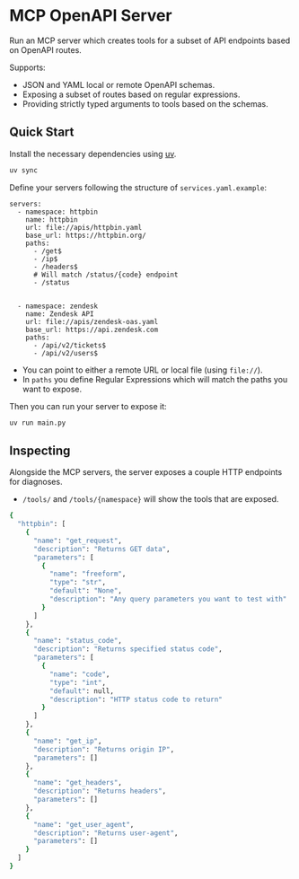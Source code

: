 # MCP OpenAPI Server

Run an MCP server which creates tools for a subset of API endpoints based on OpenAPI routes.

Supports:

- JSON and YAML local or remote OpenAPI schemas.
- Exposing a subset of routes based on regular expressions.
- Providing strictly typed arguments to tools based on the schemas.

## Quick Start

Install the necessary dependencies using [uv](https://github.com/astral-sh/uv).

```bash
uv sync
```

Define your servers following the structure of `services.yaml.example`:

```
servers:
  - namespace: httpbin
    name: httpbin
    url: file://apis/httpbin.yaml
    base_url: https://httpbin.org/
    paths:
      - /get$
      - /ip$
      - /headers$
      # Will match /status/{code} endpoint
      - /status


  - namespace: zendesk
    name: Zendesk API
    url: file://apis/zendesk-oas.yaml
    base_url: https://api.zendesk.com
    paths:
      - /api/v2/tickets$
      - /api/v2/users$
```

- You can point to either a remote URL or local file (using `file://`).
- In `paths` you define Regular Expressions which will match the paths you want to expose.

Then you can run your server to expose it:

```bash
uv run main.py
```

## Inspecting

Alongside the MCP servers, the server exposes a couple HTTP endpoints for diagnoses.

- `/tools/` and `/tools/{namespace}` will show the tools that are exposed.

```bash
{
  "httpbin": [
    {
      "name": "get_request",
      "description": "Returns GET data",
      "parameters": [
        {
          "name": "freeform",
          "type": "str",
          "default": "None",
          "description": "Any query parameters you want to test with"
        }
      ]
    },
    {
      "name": "status_code",
      "description": "Returns specified status code",
      "parameters": [
        {
          "name": "code",
          "type": "int",
          "default": null,
          "description": "HTTP status code to return"
        }
      ]
    },
    {
      "name": "get_ip",
      "description": "Returns origin IP",
      "parameters": []
    },
    {
      "name": "get_headers",
      "description": "Returns headers",
      "parameters": []
    },
    {
      "name": "get_user_agent",
      "description": "Returns user-agent",
      "parameters": []
    }
  ]
}
```
